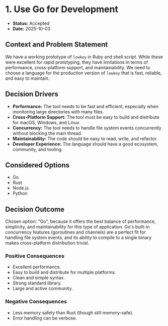 # 1. Use Go for Development

*   **Status:** Accepted
*   **Date:** 2025-10-03

## Context and Problem Statement

We have a working prototype of `lowkey` in Ruby and shell script. While these were excellent for rapid prototyping, they have limitations in terms of performance, cross-platform support, and maintainability. We need to choose a language for the production version of `lowkey` that is fast, reliable, and easy to maintain.

## Decision Drivers

*   **Performance:** The tool needs to be fast and efficient, especially when monitoring large directories with many files.
*   **Cross-Platform Support:** The tool must be easy to build and distribute for macOS, Windows, and Linux.
*   **Concurrency:** The tool needs to handle file system events concurrently without blocking the main thread.
*   **Maintainability:** The code should be easy to read, write, and refactor.
*   **Developer Experience:** The language should have a good ecosystem, community, and tooling.

## Considered Options

*   Go
*   Rust
*   Node.js
*   Python

## Decision Outcome

Chosen option: "Go", because it offers the best balance of performance, simplicity, and maintainability for this type of application. Go's built-in concurrency features (goroutines and channels) are a perfect fit for handling file system events, and its ability to compile to a single binary makes cross-platform distribution trivial.

### Positive Consequences

*   Excellent performance.
*   Easy to build and distribute for multiple platforms.
*   Clean and simple syntax.
*   Strong standard library.
*   Large and active community.

### Negative Consequences

*   Less memory safety than Rust (though still memory-safe).
*   Error handling can be verbose.
